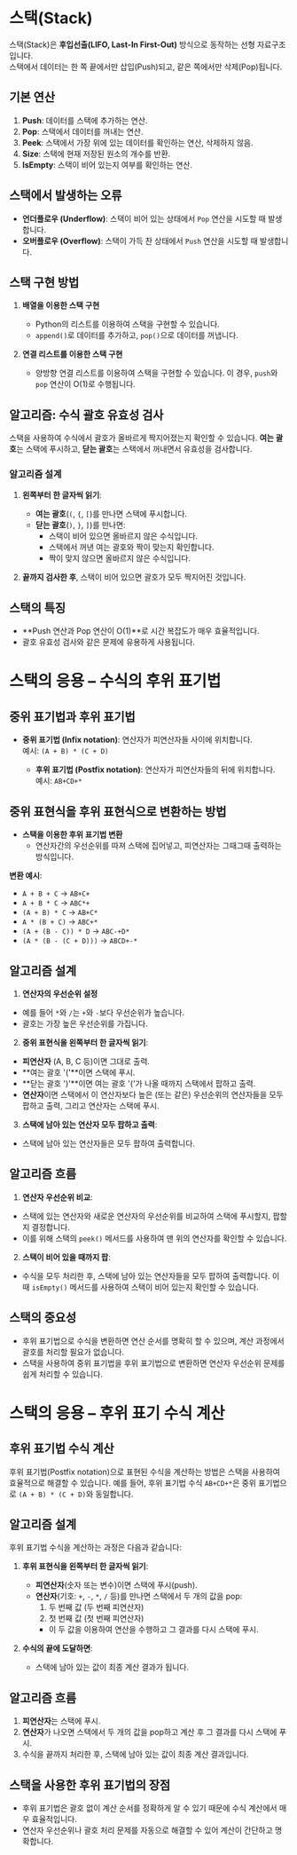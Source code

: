 # 스택(Stack)

스택(Stack)은 **후입선출(LIFO, Last-In First-Out)** 방식으로 동작하는 선형 자료구조입니다.  
스택에서 데이터는 한 쪽 끝에서만 삽입(Push)되고, 같은 쪽에서만 삭제(Pop)됩니다.

## 기본 연산

1. **Push**: 데이터를 스택에 추가하는 연산.
2. **Pop**: 스택에서 데이터를 꺼내는 연산.
3. **Peek**: 스택에서 가장 위에 있는 데이터를 확인하는 연산, 삭제하지 않음.
4. **Size**: 스택에 현재 저장된 원소의 개수를 반환.
5. **IsEmpty**: 스택이 비어 있는지 여부를 확인하는 연산.

## 스택에서 발생하는 오류

- **언더플로우 (Underflow)**: 스택이 비어 있는 상태에서 `Pop` 연산을 시도할 때 발생합니다.
- **오버플로우 (Overflow)**: 스택이 가득 찬 상태에서 `Push` 연산을 시도할 때 발생합니다.

## 스택 구현 방법

1. **배열을 이용한 스택 구현**  
   - Python의 리스트를 이용하여 스택을 구현할 수 있습니다.  
   - `append()`로 데이터를 추가하고, `pop()`으로 데이터를 꺼냅니다.

2. **연결 리스트를 이용한 스택 구현**  
   - 양방향 연결 리스트를 이용하여 스택을 구현할 수 있습니다. 이 경우, `push`와 `pop` 연산이 O(1)로 수행됩니다.

## 알고리즘: 수식 괄호 유효성 검사

스택을 사용하여 수식에서 괄호가 올바르게 짝지어졌는지 확인할 수 있습니다. **여는 괄호**는 스택에 푸시하고, **닫는 괄호**는 스택에서 꺼내면서 유효성을 검사합니다.

### 알고리즘 설계

1. **왼쪽부터 한 글자씩 읽기**:
   - **여는 괄호**(`(`, `{`, `[`)를 만나면 스택에 푸시합니다.
   - **닫는 괄호**(`)`, `}`, `]`)를 만나면:
     - 스택이 비어 있으면 올바르지 않은 수식입니다.
     - 스택에서 꺼낸 여는 괄호와 짝이 맞는지 확인합니다.
     - 짝이 맞지 않으면 올바르지 않은 수식입니다.
   
2. **끝까지 검사한 후**, 스택이 비어 있으면 괄호가 모두 짝지어진 것입니다.

## 스택의 특징
- **Push 연산과 Pop 연산이 O(1)**로 시간 복잡도가 매우 효율적입니다.
- 괄호 유효성 검사와 같은 문제에 유용하게 사용됩니다.


# 스택의 응용 – 수식의 후위 표기법

## 중위 표기법과 후위 표기법

- **중위 표기법 (Infix notation)**: 연산자가 피연산자들 사이에 위치합니다.  
  예시: `(A + B) * (C + D)`

  - **후위 표기법 (Postfix notation)**: 연산자가 피연산자들의 뒤에 위치합니다.  
예시: `AB+CD+*`


## 중위 표현식을 후위 표현식으로 변환하는 방법

- **스택을 이용한 후위 표기법 변환**
  - 연산자간의 우선순위를 따져 스택에 집어넣고, 피연산자는 그때그때 출력하는 방식입니다.

**변환 예시**:
- `A + B + C` → `AB+C+`
- `A + B * C` → `ABC*+`
- `(A + B) * C` → `AB+C*`
- `A * (B + C)` → `ABC+*`
- `(A + (B - C)) * D` → `ABC-+D*`
- `(A * (B - (C + D)))` → `ABCD+-*`

## 알고리즘 설계

1. **연산자의 우선순위 설정**
 - 예를 들어 `*`와 `/`는 `+`와 `-`보다 우선순위가 높습니다.
 - 괄호는 가장 높은 우선순위를 가집니다.

2. **중위 표현식을 왼쪽부터 한 글자씩 읽기**:
 - **피연산자** (A, B, C 등)이면 그대로 출력.
 - **여는 괄호 '('**이면 스택에 푸시.
 - **닫는 괄호 ')'**이면 여는 괄호 '('가 나올 때까지 스택에서 팝하고 출력.
 - **연산자**이면 스택에서 이 연산자보다 높은 (또는 같은) 우선순위의 연산자들을 모두 팝하고 출력, 그리고 연산자는 스택에 푸시.

3. **스택에 남아 있는 연산자 모두 팝하고 출력**:
 - 스택에 남아 있는 연산자들은 모두 팝하여 출력합니다.

## 알고리즘 흐름

1. **연산자 우선순위 비교**:
 - 스택에 있는 연산자와 새로운 연산자의 우선순위를 비교하여 스택에 푸시할지, 팝할지 결정합니다.
 - 이를 위해 스택의 `peek()` 메서드를 사용하여 맨 위의 연산자를 확인할 수 있습니다.

2. **스택이 비어 있을 때까지 팝**:
 - 수식을 모두 처리한 후, 스택에 남아 있는 연산자들을 모두 팝하여 출력합니다. 이 때 `isEmpty()` 메서드를 사용하여 스택이 비어 있는지 확인할 수 있습니다.

 ## 스택의 중요성
 - 후위 표기법으로 수식을 변환하면 연산 순서를 명확히 할 수 있으며, 계산 과정에서 괄호를 처리할 필요가 없습니다.
- 스택을 사용하여 중위 표기법을 후위 표기법으로 변환하면 연산자 우선순위 문제를 쉽게 처리할 수 있습니다.


# 스택의 응용 – 후위 표기 수식 계산

## 후위 표기법 수식 계산

후위 표기법(Postfix notation)으로 표현된 수식을 계산하는 방법은 스택을 사용하여 효율적으로 해결할 수 있습니다. 예를 들어, 후위 표기법 수식 `AB+CD+*`은 중위 표기법으로 `(A + B) * (C + D)`와 동일합니다.

## 알고리즘 설계

후위 표기법 수식을 계산하는 과정은 다음과 같습니다:

1. **후위 표현식을 왼쪽부터 한 글자씩 읽기**:
   - **피연산자**(숫자 또는 변수)이면 스택에 푸시(push).
   - **연산자**(기호: `+`, `-`, `*`, `/` 등)를 만나면 스택에서 두 개의 값을 pop:
     1. 두 번째 값 (두 번째 피연산자)
     2. 첫 번째 값 (첫 번째 피연산자)
     - 이 두 값을 이용하여 연산을 수행하고 그 결과를 다시 스택에 푸시.

2. **수식의 끝에 도달하면**:
   - 스택에 남아 있는 값이 최종 계산 결과가 됩니다.

## 알고리즘 흐름

1. **피연산자**는 스택에 푸시.
2. **연산자**가 나오면 스택에서 두 개의 값을 pop하고 계산 후 그 결과를 다시 스택에 푸시.
3. 수식을 끝까지 처리한 후, 스택에 남아 있는 값이 최종 계산 결과입니다.

## 스택을 사용한 후위 표기법의 장점
- 후위 표기법은 괄호 없이 계산 순서를 정확하게 알 수 있기 때문에 수식 계산에서 매우 효율적입니다.
- 연산자 우선순위나 괄호 처리 문제를 자동으로 해결할 수 있어 계산이 간단하고 명확합니다.